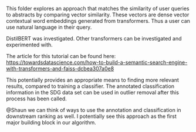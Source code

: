 This folder explores an approach that matches the similarity of user queries to abstracts by comparing vector similarity. These vectors are dense vector contextual word embeddings generated from transformers. Thus a user can use natural language in their query.

DistilBERT was investigated. Other transformers can be investigated and experimented with.

The article for this tutorial can be found here: https://towardsdatascience.com/how-to-build-a-semantic-search-engine-with-transformers-and-faiss-dcbea307a0e8

This potentially provides an appropriate means to finding more relevant results, compared to training a classifier. The annotated classification information in the SDG data set can be used in outlier removal after this process has been called.

@Shaun we can think of ways to use the annotation and classification in downstream ranking as well. I potentially see this approach as the first major building block in our algorithm. 

